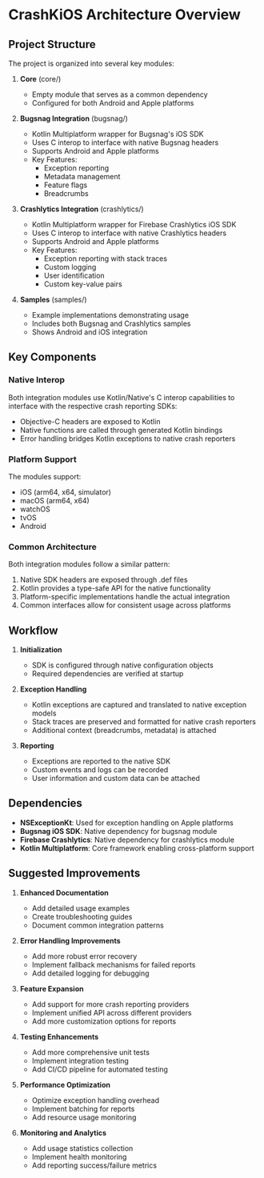 # CrashKiOS Architecture Overview

## Project Structure

The project is organized into several key modules:

1. **Core** (core/)
   - Empty module that serves as a common dependency
   - Configured for both Android and Apple platforms

2. **Bugsnag Integration** (bugsnag/)
   - Kotlin Multiplatform wrapper for Bugsnag's iOS SDK
   - Uses C interop to interface with native Bugsnag headers
   - Supports Android and Apple platforms
   - Key Features:
     - Exception reporting
     - Metadata management
     - Feature flags
     - Breadcrumbs

3. **Crashlytics Integration** (crashlytics/)
   - Kotlin Multiplatform wrapper for Firebase Crashlytics iOS SDK
   - Uses C interop to interface with native Crashlytics headers
   - Supports Android and Apple platforms
   - Key Features:
     - Exception reporting with stack traces
     - Custom logging
     - User identification
     - Custom key-value pairs

4. **Samples** (samples/)
   - Example implementations demonstrating usage
   - Includes both Bugsnag and Crashlytics samples
   - Shows Android and iOS integration

## Key Components

### Native Interop
Both integration modules use Kotlin/Native's C interop capabilities to interface with the respective crash reporting SDKs:
- Objective-C headers are exposed to Kotlin
- Native functions are called through generated Kotlin bindings
- Error handling bridges Kotlin exceptions to native crash reporters

### Platform Support
The modules support:
- iOS (arm64, x64, simulator)
- macOS (arm64, x64)
- watchOS
- tvOS
- Android

### Common Architecture
Both integration modules follow a similar pattern:
1. Native SDK headers are exposed through .def files
2. Kotlin provides a type-safe API for the native functionality
3. Platform-specific implementations handle the actual integration
4. Common interfaces allow for consistent usage across platforms

## Workflow

1. **Initialization**
   - SDK is configured through native configuration objects
   - Required dependencies are verified at startup

2. **Exception Handling**
   - Kotlin exceptions are captured and translated to native exception models
   - Stack traces are preserved and formatted for native crash reporters
   - Additional context (breadcrumbs, metadata) is attached

3. **Reporting**
   - Exceptions are reported to the native SDK
   - Custom events and logs can be recorded
   - User information and custom data can be attached

## Dependencies

- **NSExceptionKt**: Used for exception handling on Apple platforms
- **Bugsnag iOS SDK**: Native dependency for bugsnag module
- **Firebase Crashlytics**: Native dependency for crashlytics module
- **Kotlin Multiplatform**: Core framework enabling cross-platform support

## Suggested Improvements

1. **Enhanced Documentation**
   - Add detailed usage examples
   - Create troubleshooting guides
   - Document common integration patterns

2. **Error Handling Improvements**
   - Add more robust error recovery
   - Implement fallback mechanisms for failed reports
   - Add detailed logging for debugging

3. **Feature Expansion**
   - Add support for more crash reporting providers
   - Implement unified API across different providers
   - Add more customization options for reports

4. **Testing Enhancements**
   - Add more comprehensive unit tests
   - Implement integration testing
   - Add CI/CD pipeline for automated testing

5. **Performance Optimization**
   - Optimize exception handling overhead
   - Implement batching for reports
   - Add resource usage monitoring

6. **Monitoring and Analytics**
   - Add usage statistics collection
   - Implement health monitoring
   - Add reporting success/failure metrics
